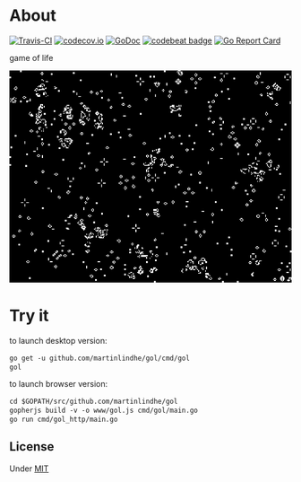 # About

[![Travis-CI](https://api.travis-ci.org/martinlindhe/gol.svg)](https://travis-ci.org/martinlindhe/gol)
[![codecov.io](https://codecov.io/github/martinlindhe/gol/coverage.svg?branch=master)](https://codecov.io/github/martinlindhe/gol?branch=master)
[![GoDoc](https://godoc.org/github.com/martinlindhe/gol?status.svg)](https://godoc.org/github.com/martinlindhe/gol)
[![codebeat badge](https://codebeat.co/badges/61b41a1c-4677-4e9e-b3c6-9b3f4438b557)](https://codebeat.co/projects/github-com-martinlindhe-gol)
[![Go Report Card](https://goreportcard.com/badge/github.com/martinlindhe/gol)](https://goreportcard.com/report/github.com/martinlindhe/gol)


game of life

![screenshot](screen.png)


# Try it

to launch desktop version:

    go get -u github.com/martinlindhe/gol/cmd/gol
    gol

to launch browser version:

    cd $GOPATH/src/github.com/martinlindhe/gol
    gopherjs build -v -o www/gol.js cmd/gol/main.go
	go run cmd/gol_http/main.go


## License

Under [MIT](LICENSE)
